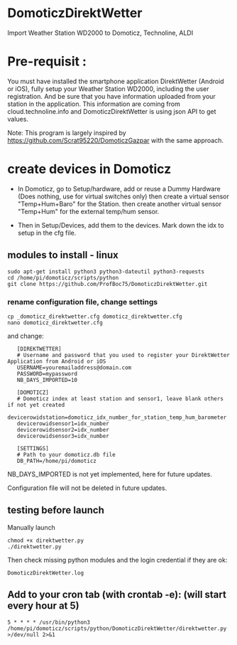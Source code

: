 # DomoticzDirektWetter
  Import Weather Station WD2000 to Domoticz, Technoline, ALDI 

# Pre-requisit : 

  You must have installed the smartphone application DirektWetter (Android or iOS), fully setup your Weather Station WD2000, including the user registration.
  And be sure that you have information uploaded from your station in the application.
  This information are coming from cloud.technoline.info and DomoticzDirektWetter is using json API to get values.

  Note: This program is largely inspired by https://github.com/Scrat95220/DomoticzGazpar with the same approach.

# create devices in Domoticz
- In Domoticz, go to Setup/hardware, add or reuse a Dummy Hardware (Does nothing, use for virtual switches only)
  then create a virtual sensor "Temp+Hum+Baro" for the Station.
  then create another virtual sensor "Temp+Hum" for the external temp/hum sensor.
  
- Then in Setup/Devices, add them to the devices. Mark down the idx to setup in the cfg file.

## modules to install - linux

    sudo apt-get install python3 python3-dateutil python3-requests
    cd /home/pi/domoticz/scripts/python
    git clone https://github.com/ProfBoc75/DomoticzDirektWetter.git

### rename configuration file, change settings

    cp _domoticz_direktwetter.cfg domoticz_direktwetter.cfg
    nano domoticz_direktwetter.cfg

and change:
```
   [DIREKTWETTER]
   # Username and password that you used to register your DirektWetter Application from Android or iOS
   USERNAME=youremailaddress@domain.com
   PASSWORD=mypassword
   NB_DAYS_IMPORTED=10

   [DOMOTICZ]
   # Domoticz index at least station and sensor1, leave blank others if not yet created
   devicerowidstation=domoticz_idx_number_for_station_temp_hum_barometer
   devicerowidsensor1=idx_number
   devicerowidsensor2=idx_number
   devicerowidsensor3=idx_number

   [SETTINGS]
   # Path to your domoticz.db file
   DB_PATH=/home/pi/domoticz
```   
NB_DAYS_IMPORTED is not yet implemented, here for future updates.

Configuration file will not be deleted in future updates.

## testing before launch

Manually launch

    chmod +x direktwetter.py
    ./direktwetter.py

Then check missing python modules and the login credential if they are ok:

    DomoticzDirektWetter.log

## Add to your cron tab (with crontab -e): (will start every hour at 5)

    5 * * * * /usr/bin/python3 /home/pi/domoticz/scripts/python/DomoticzDirektWetter/direktwetter.py >/dev/null 2>&1
